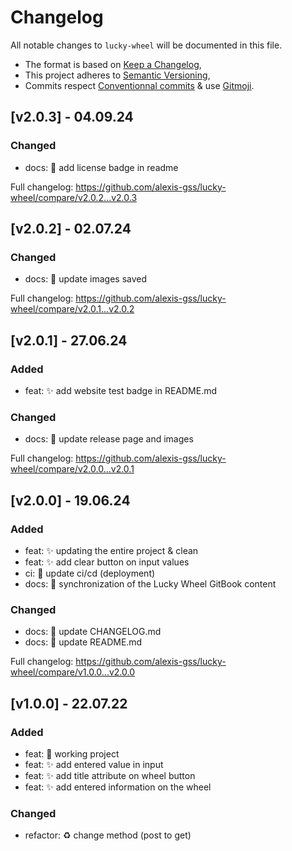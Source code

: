 # Changelog

All notable changes to `lucky-wheel` will be documented in this file.

- The format is based on [Keep a Changelog](https://keepachangelog.com/en/1.1.0/),
- This project adheres to [Semantic Versioning](https://semver.org/spec/v2.0.0.html),
- Commits respect [Conventionnal commits](https://www.conventionalcommits.org/en/v1.0.0/) & use [Gitmoji](https://gitmoji.dev/).

## **[v2.0.3] - 04.09.24**

### Changed
-   docs: 📝 add license badge in readme

Full changelog: https://github.com/alexis-gss/lucky-wheel/compare/v2.0.2...v2.0.3

## **[v2.0.2] - 02.07.24**

### Changed
-   docs: 📝 update images saved

Full changelog: https://github.com/alexis-gss/lucky-wheel/compare/v2.0.1...v2.0.2

## **[v2.0.1] - 27.06.24**

### Added
-   feat: ✨ add website test badge in README.md

### Changed
-   docs: 📝 update release page and images

Full changelog: https://github.com/alexis-gss/lucky-wheel/compare/v2.0.0...v2.0.1

## **[v2.0.0] - 19.06.24**

### Added
-   feat: ✨ updating the entire project & clean
-   feat: ✨ add clear button on input values
-   ci: 👷 update ci/cd (deployment)
-   docs: 📝 synchronization of the Lucky Wheel GitBook content

### Changed
-   docs: 📝 update CHANGELOG.md
-   docs: 📝 update README.md

Full changelog: https://github.com/alexis-gss/lucky-wheel/compare/v1.0.0...v2.0.0

## **[v1.0.0] - 22.07.22**

### Added
-   feat: 🎉 working project
-   feat: ✨ add entered value in input
-   feat: ✨ add title attribute on wheel button
-   feat: ✨ add entered information on the wheel

### Changed
-   refactor: ♻️ change method (post to get)
